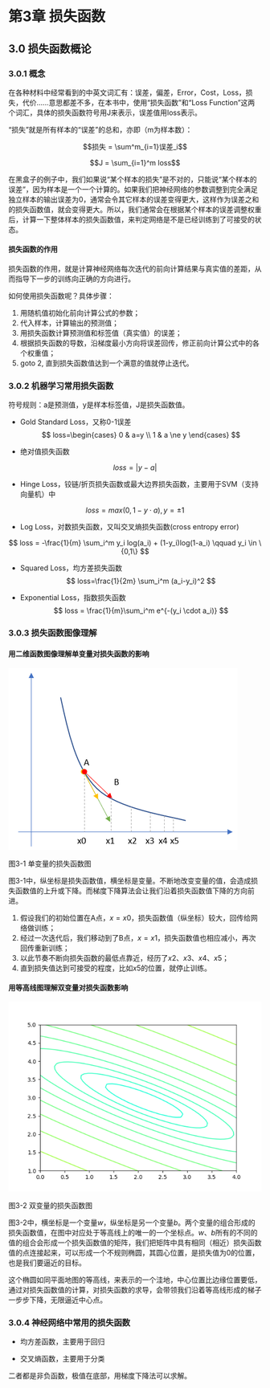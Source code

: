 <!--Copyright © Microsoft Corporation. All rights reserved.
  适用于[License](https://github.com/Microsoft/ai-edu/blob/master/LICENSE.md)版权许可-->

# 第3章 损失函数

## 3.0 损失函数概论

### 3.0.1 概念

在各种材料中经常看到的中英文词汇有：误差，偏差，Error，Cost，Loss，损失，代价......意思都差不多，在本书中，使用“损失函数”和“Loss Function”这两个词汇，具体的损失函数符号用J来表示，误差值用loss表示。

“损失”就是所有样本的“误差”的总和，亦即（m为样本数）：

$$损失 = \sum^m_{i=1}误差_i$$

$$J = \sum_{i=1}^m loss$$

在黑盒子的例子中，我们如果说“某个样本的损失”是不对的，只能说“某个样本的误差”，因为样本是一个一个计算的。如果我们把神经网络的参数调整到完全满足独立样本的输出误差为0，通常会令其它样本的误差变得更大，这样作为误差之和的损失函数值，就会变得更大。所以，我们通常会在根据某个样本的误差调整权重后，计算一下整体样本的损失函数值，来判定网络是不是已经训练到了可接受的状态。

#### 损失函数的作用

损失函数的作用，就是计算神经网络每次迭代的前向计算结果与真实值的差距，从而指导下一步的训练向正确的方向进行。

如何使用损失函数呢？具体步骤：

1. 用随机值初始化前向计算公式的参数；
2. 代入样本，计算输出的预测值；
3. 用损失函数计算预测值和标签值（真实值）的误差；
4. 根据损失函数的导数，沿梯度最小方向将误差回传，修正前向计算公式中的各个权重值；
5. goto 2, 直到损失函数值达到一个满意的值就停止迭代。

### 3.0.2 机器学习常用损失函数

符号规则：a是预测值，y是样本标签值，J是损失函数值。

- Gold Standard Loss，又称0-1误差
$$
loss=\begin{cases} 0 & a=y \\ 1 & a \ne y \end{cases}
$$

- 绝对值损失函数

$$
loss = |y-a|
$$

- Hinge Loss，铰链/折页损失函数或最大边界损失函数，主要用于SVM（支持向量机）中

$$
loss=max(0,1-y \cdot a), y=\pm 1
$$

- Log Loss，对数损失函数，又叫交叉熵损失函数(cross entropy error)

$$
loss = -\frac{1}{m} \sum_i^m y_i log(a_i) + (1-y_i)log(1-a_i)  \qquad y_i \in \{0,1\}
$$

- Squared Loss，均方差损失函数
$$
loss=\frac{1}{2m} \sum_i^m (a_i-y_i)^2
$$

- Exponential Loss，指数损失函数
$$
loss = \frac{1}{m}\sum_i^m e^{-(y_i \cdot a_i)}
$$


### 3.0.3 损失函数图像理解

#### 用二维函数图像理解单变量对损失函数的影响

<img src="../Images/3/gd2d.png" ch="500" />

图3-1 单变量的损失函数图

图3-1中，纵坐标是损失函数值，横坐标是变量。不断地改变变量的值，会造成损失函数值的上升或下降。而梯度下降算法会让我们沿着损失函数值下降的方向前进。

1. 假设我们的初始位置在A点，$x=x0$，损失函数值（纵坐标）较大，回传给网络做训练；
2. 经过一次迭代后，我们移动到了B点，$x=x1$，损失函数值也相应减小，再次回传重新训练；
3. 以此节奏不断向损失函数的最低点靠近，经历了$x2、x3、x4、x5$；
4. 直到损失值达到可接受的程度，比如$x5$的位置，就停止训练。

#### 用等高线图理解双变量对损失函数影响

<img src="../Images/3/gd3d.png" />

图3-2 双变量的损失函数图

图3-2中，横坐标是一个变量$w$，纵坐标是另一个变量$b$。两个变量的组合形成的损失函数值，在图中对应处于等高线上的唯一的一个坐标点。$w、b$所有的不同的值的组合会形成一个损失函数值的矩阵，我们把矩阵中具有相同（相近）损失函数值的点连接起来，可以形成一个不规则椭圆，其圆心位置，是损失值为0的位置，也是我们要逼近的目标。

这个椭圆如同平面地图的等高线，来表示的一个洼地，中心位置比边缘位置要低，通过对损失函数值的计算，对损失函数的求导，会带领我们沿着等高线形成的梯子一步步下降，无限逼近中心点。

### 3.0.4 神经网络中常用的损失函数

- 均方差函数，主要用于回归

- 交叉熵函数，主要用于分类

二者都是非负函数，极值在底部，用梯度下降法可以求解。
